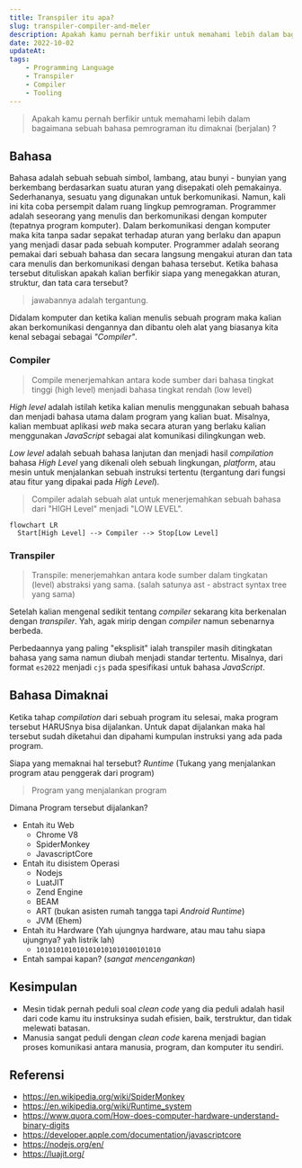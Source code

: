 ```yaml
---
title: Transpiler itu apa?
slug: transpiler-compiler-and-meler
description: Apakah kamu pernah berfikir untuk memahami lebih dalam bagaimana sebuah bahasa pemrograman itu dimaknai (berjalan) ?
date: 2022-10-02
updateAt:
tags:
    - Programming Language
    - Transpiler
    - Compiler
    - Tooling
---
```


> Apakah kamu pernah berfikir untuk memahami lebih dalam bagaimana sebuah bahasa pemrograman itu dimaknai (berjalan) ?


## Bahasa

Bahasa adalah sebuah sebuah simbol, lambang, atau bunyi - bunyian yang berkembang berdasarkan suatu aturan yang disepakati oleh pemakainya. Sederhananya, sesuatu yang digunakan untuk berkomunikasi. Namun, kali ini kita coba persempit dalam ruang lingkup pemrograman. Programmer adalah seseorang yang menulis dan berkomunikasi dengan komputer (tepatnya program komputer). Dalam berkomunikasi dengan komputer maka kita tanpa sadar sepakat terhadap aturan yang berlaku dan apapun yang menjadi dasar pada sebuah komputer. Programmer adalah seorang pemakai dari sebuah bahasa dan secara langsung mengakui aturan dan tata cara menulis dan berkomunikasi dengan bahasa tersebut. Ketika bahasa tersebut dituliskan apakah kalian berfikir siapa yang menegakkan aturan, struktur, dan tata cara tersebut? 

> jawabannya adalah tergantung.

Didalam komputer dan ketika kalian menulis sebuah program maka kalian akan berkomunikasi dengannya dan dibantu oleh alat yang biasanya kita kenal sebagai sebagai _"Compiler"_.

### Compiler

> Compile menerjemahkan antara kode sumber dari bahasa tingkat tinggi (high level) menjadi bahasa tingkat rendah (low level)


_High level_ adalah istilah ketika kalian menulis menggunakan sebuah bahasa dan menjadi bahasa utama dalam program yang kalian buat. Misalnya, kalian membuat aplikasi _web_ maka secara aturan yang berlaku kalian menggunakan _JavaScript_ sebagai alat komunikasi dilingkungan web.

_Low level_ adalah sebuah bahasa lanjutan dan menjadi hasil _compilation_ bahasa _High Level_ yang dikenali oleh sebuah lingkungan, _platform_, atau mesin untuk menjalankan sebuah instruksi tertentu (tergantung dari fungsi atau fitur yang dipakai pada _High Level_).

> Compiler adalah sebuah alat untuk menerjemahkan sebuah bahasa dari "HIGH Level" menjadi "LOW LEVEL".


```mermaid
flowchart LR
  Start[High Level] --> Compiler --> Stop[Low Level]
```

### Transpiler

> Transpile: menerjemahkan antara kode sumber dalam tingkatan (level) abstraksi yang sama. (salah satunya ast - abstract syntax tree yang sama) 

Setelah kalian mengenal sedikit tentang _compiler_ sekarang kita berkenalan dengan _transpiler_. Yah, agak mirip dengan _compiler_ namun sebenarnya berbeda.

Perbedaannya yang paling "eksplisit" ialah transpiler masih ditingkatan bahasa yang sama namun diubah menjadi standar tertentu. Misalnya, dari format `es2022` menjadi `cjs` pada spesifikasi untuk bahasa *JavaScript*.


## Bahasa Dimaknai

Ketika tahap _compilation_ dari sebuah program itu selesai, maka program tersebut HARUSnya bisa dijalankan. Untuk dapat dijalankan maka hal tersebut sudah diketahui dan dipahami kumpulan instruksi yang ada pada program.

Siapa yang memaknai hal tersebut? *Runtime* (Tukang yang menjalankan program atau penggerak dari program)

> Program yang menjalankan program

Dimana Program tersebut dijalankan? 

* Entah itu Web
  * Chrome V8 
  * SpiderMonkey
  * JavascriptCore
* Entah itu disistem Operasi
  * Nodejs
  * LuatJIT
  * Zend Engine
  * BEAM
  * ART (bukan asisten rumah tangga tapi _Android Runtime_)
  * JVM (Ehem)
* Entah itu Hardware (Yah ujungnya hardware, atau mau tahu siapa ujungnya? yah listrik lah)
  * `1010101010101010101010100101010`
* Entah sampai kapan? (_sangat mencengankan_)

## Kesimpulan

* Mesin tidak pernah peduli soal _clean code_ yang dia peduli adalah hasil dari code kamu itu instruksinya sudah efisien, baik, terstruktur, dan tidak melewati batasan.
* Manusia sangat peduli dengan _clean code_ karena menjadi bagian proses komunikasi antara manusia, program, dan komputer itu sendiri.

## Referensi

* https://en.wikipedia.org/wiki/SpiderMonkey
* https://en.wikipedia.org/wiki/Runtime_system
* https://www.quora.com/How-does-computer-hardware-understand-binary-digits
* https://developer.apple.com/documentation/javascriptcore
* https://nodejs.org/en/
* https://luajit.org/
